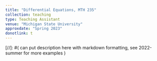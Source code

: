```yaml
---
title: "Differential Equations, MTH 235"
collection: teaching
type: Teaching Assistant
venue: "Michigan State University"
approxdate: "Spring 2023"
donotlink: t
---
```


[//]: #( can put description here with markdown formatting, see 2022-summer for more examples )
